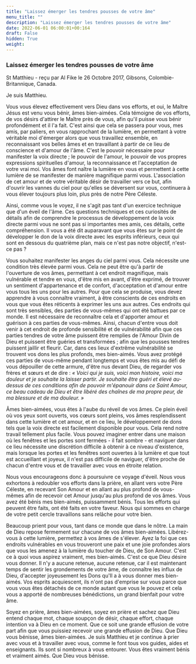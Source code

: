 ```yaml
---
title: "Laissez émerger les tendres pousses de votre âme"
menu_title: ""
description: "Laissez émerger les tendres pousses de votre âme"
date: 2022-06-01 06:00:01+00:164
draft: False
hidden: True
weight:
---
```

### Laissez émerger les tendres pousses de votre âme

St Matthieu - reçu par Al Fike le 26 Octobre 2017, Gibsons, Colombie-Britannique, Canada.

Je suis Matthieu.

Vous vous élevez effectivement vers Dieu dans vos efforts, et oui, le Maître Jésus est venu vous bénir, âmes bien-aimées. Cela témoigne de vos efforts, de vos désirs d'attirer le Maître près de vous, afin qu'il puisse vous bénir profondément et il l'a fait. C'est ainsi que cela se passera pour vous, mes amis, par paliers, en vous rapprochant de la lumière, en permettant à votre véritable moi d'émerger alors que vous travaillez ensemble, en reconnaissant vos belles âmes et en travaillant à partir de ce lieu de conscience et d'amour de l'âme. C'est le pouvoir nécessaire pour manifester la voix directe ; le pouvoir de l'amour, le pouvoir de vos propres expressions spirituelles d'amour, la reconnaissance et l'acceptation de votre vrai moi. Vos âmes font naître la lumière en vous et permettent à cette lumière de se manifester de manière magnifique parmi vous. L'association de cet amour et de votre véritable désir de travailler vers ce but, afin d'ouvrir les vannes du ciel pour qu'elles se déversent sur vous, continuera à vous élever toujours plus loin, plus près de notre Père Céleste.

Ainsi, comme vous le voyez, il ne s'agit pas tant d'un exercice technique que d'un éveil de l'âme. Ces questions techniques et ces curiosités de détails afin de comprendre le processus de développement de la voix directe parmi vous ne sont pas si importantes mes amis, ces détails, cette compréhension. Il vous a été dit auparavant que vous êtes sur le point de développer le don de la voix directe avec les esprits inférieurs, ceux qui sont en dessous du quatrième plan, mais ce n'est pas notre objectif, n'est-ce pas ? 

Vous souhaitez manifester les anges du ciel parmi vous. Cela nécessite une condition très élevée parmi vous. Cela ne peut être qu'à partir de l'ouverture de vos âmes, permettant à cet endroit magnifique, mais vulnérable et tendre en vous, d'être mis en avant, d'être exprimé, de trouver un sentiment d'appartenance et de confort, d'acceptation et d'amour entre vous tous les uns pour les autres. Pour que cela se produise, vous devez apprendre à vous connaître vraiment, à être conscients de ces endroits en vous que vous êtes réticents à exprimer les uns aux autres. Ces endroits qui sont très sensibles, des parties de vous-mêmes qui ont été battues par ce monde. Il est nécessaire de reconnaître cela et d'apporter amour et guérison à ces parties de vous-mêmes. Ainsi, chacun d'entre vous doit venir à cet endroit de profonde sensibilité et de vulnérabilité afin que ces parties tendres de votre âme puissent être remplies de l'Amour Divin de Dieu et puissent être guéries et transformées ; afin que les pousses tendres puissent jaillir et fleurir. Car, dans ces lieux d'extrême vulnérabilité se trouvent vos dons les plus profonds, mes bien-aimés. Vous avez protégé ces parties de vous-même pendant longtemps et vous êtes mis au défi de vous dépouiller de cette armure, d'être nus devant Dieu, de regarder vos frères et sœurs et de dire : *« Voici qui je suis, voici mon histoire, voici ma douleur et je souhaite la laisser partir. Je souhaite être guéri et élevé au-dessus de ces conditions afin de pouvoir m'épanouir dans ce Saint Amour, ce beau cadeau de Dieu et être libéré des chaînes de ma propre peur, de ma blessure et de ma douleur. »*

Âmes bien-aimées, vous êtes à l'aube du réveil de vos âmes. Ce plein éveil où vos yeux sont ouverts, vos cœurs sont pleins, vos âmes resplendissent dans cette lumière et cet amour, et en ce lieu, le développement de dons tels que la voix directe est facilement disponible pour vous. Cela rend notre travail tellement plus facile. Vous pouvez imaginer entrer dans une maison où les fenêtres et les portes sont fermées - il fait sombre - et naviguer dans ce lieu nécessite une discrétion difficile à obtenir à ce niveau d'existence, mais lorsque les portes et les fenêtres sont ouvertes à la lumière et que tout est accueillant et joyeux, il n'est pas difficile de naviguer, d'être proche de chacun d'entre vous et de travailler avec vous en étroite relation.

Nous vous encourageons donc à poursuivre ce voyage d'éveil. Nous vous exhortons à redoubler vos efforts dans la prière, en allant vers votre Père Céleste, en recevant Son Amour et en allant au plus profond de vous-mêmes afin de recevoir cet Amour jusqu'au plus profond de vos âmes. Vous avez été bénis mes bien-aimés, puissamment bénis. Tous les efforts qui peuvent être faits, ont été faits en votre faveur. Nous qui sommes en charge de votre petit cercle travaillons sans relâche pour votre bien. 

Beaucoup prient pour vous, tant dans ce monde que dans le nôtre. La main de Dieu repose fermement sur chacune de vos âmes bien-aimées. Libérez-vous à cette lumière, permettez à vos âmes de s'élever. Ayez la foi que ces endroits vulnérables en vous trouveront une paix et une joie profondes alors que vous les amenez à la lumière du toucher de Dieu, de Son Amour. C'est ce à quoi vous aspirez vraiment, mes bien-aimés. C'est ce que Dieu désire vous donner. Il n'y a aucune retenue, aucune retenue, car il est maintenant temps de sentir les grondements de votre âme, de connaître les influx de Dieu, d'accepter joyeusement les Dons qu'Il a à vous donner mes bien-aimés. Vos esprits acquiescent, ils n'ont pas d'emprise sur vous parce que vous vous êtes détachés de ce monde autant que vous le pouvez et cela vous a apporté de nombreuses bénédictions, un grand bienfait pour votre âme.

Soyez en prière, âmes bien-aimées, soyez en prière et sachez que Dieu entend chaque mot, chaque soupçon de désir, chaque effort, chaque intention va à Dieu en ce moment. Que ce soit une grande effusion de votre part afin que vous puissiez recevoir une grande effusion de Dieu. Que Dieu vous bénisse, âmes bien-aimées. Je suis Matthieu et je continue à prier avec vous et à travailler avec vous, comme le font tous vos guides, aides et enseignants. Ils sont si nombreux à vous entourer. Vous êtes vraiment bénis et vraiment aimés. Que Dieu vous bénisse.
